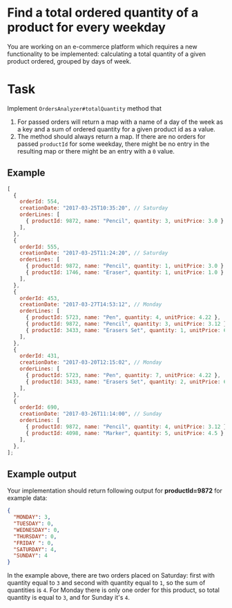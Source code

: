 # Find a total ordered quantity of a product for every weekday

You are working on an e-commerce platform which requires a new functionality to be implemented: calculating a total quantity of a given product ordered, grouped by days of week.

# Task

Implement `OrdersAnalyzer#totalQuantity` method that

1. For passed orders will return a map with a name of a day of the week as a key and a sum of ordered quantity for a given product id as a value.
2. The method should always return a map. If there are no orders for passed `productId` for some weekday,
   there might be no entry in the resulting map or there might be an entry with a `0` value.

## Example

```javascript
[
  {
    orderId: 554,
    creationDate: "2017-03-25T10:35:20", // Saturday
    orderLines: [
      { productId: 9872, name: "Pencil", quantity: 3, unitPrice: 3.0 },
    ],
  },
  {
    orderId: 555,
    creationDate: "2017-03-25T11:24:20", // Saturday
    orderLines: [
      { productId: 9872, name: "Pencil", quantity: 1, unitPrice: 3.0 },
      { productId: 1746, name: "Eraser", quantity: 1, unitPrice: 1.0 },
    ],
  },
  {
    orderId: 453,
    creationDate: "2017-03-27T14:53:12", // Monday
    orderLines: [
      { productId: 5723, name: "Pen", quantity: 4, unitPrice: 4.22 },
      { productId: 9872, name: "Pencil", quantity: 3, unitPrice: 3.12 },
      { productId: 3433, name: "Erasers Set", quantity: 1, unitPrice: 6.15 },
    ],
  },
  {
    orderId: 431,
    creationDate: "2017-03-20T12:15:02", // Monday
    orderLines: [
      { productId: 5723, name: "Pen", quantity: 7, unitPrice: 4.22 },
      { productId: 3433, name: "Erasers Set", quantity: 2, unitPrice: 6.15 },
    ],
  },
  {
    orderId: 690,
    creationDate: "2017-03-26T11:14:00", // Sunday
    orderLines: [
      { productId: 9872, name: "Pencil", quantity: 4, unitPrice: 3.12 },
      { productId: 4098, name: "Marker", quantity: 5, unitPrice: 4.5 },
    ],
  },
];
```

## Example output

Your implementation should return following output for **productId=9872** for example data:

```json
{
  "MONDAY": 3,
  "TUESDAY": 0,
  "WEDNESDAY": 0,
  "THURSDAY": 0,
  "FRIDAY ": 0,
  "SATURDAY": 4,
  "SUNDAY": 4
}
```

In the example above, there are two orders placed on Saturday: first with quantity equal to `3` and second with quantity equal to `1`, so the sum of quantities is `4`. For Monday there is only one order for this product, so total quantity is equal to `3`, and for Sunday it's `4`.
